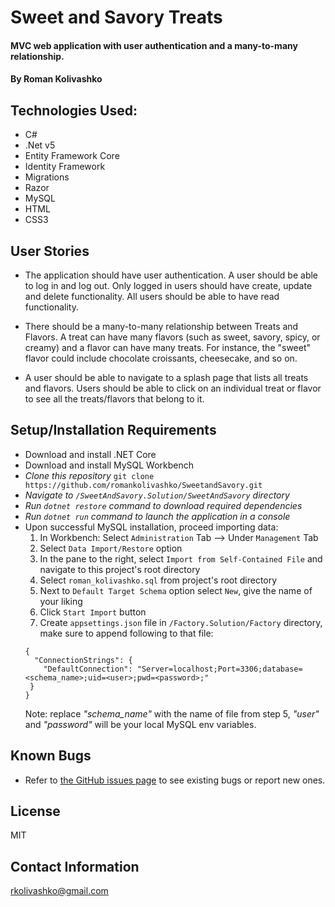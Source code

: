 # Sweet and Savory Treats

#### MVC web application with user authentication and a many-to-many relationship. 

#### By Roman Kolivashko

## Technologies Used:
* C#
* .Net v5
* Entity Framework Core
* Identity Framework
* Migrations
* Razor
* MySQL 
* HTML
* CSS3


## User Stories

* The application should have user authentication. A user should be able to log in and log out. Only logged in users should have create, update and delete functionality. All users should be able to have read functionality.

* There should be a many-to-many relationship between Treats and Flavors. A treat can have many flavors (such as sweet, savory, spicy, or creamy) and a flavor can have many treats. For instance, the "sweet" flavor could include chocolate croissants, cheesecake, and so on.

* A user should be able to navigate to a splash page that lists all treats and flavors. Users should be able to click on an individual treat or flavor to see all the treats/flavors that belong to it.

## Setup/Installation Requirements

* Download and install .NET Core
* Download and install MySQL Workbench
* _Clone this repository_ `git clone https://github.com/romankolivashko/SweetandSavory.git`
* _Navigate to `/SweetAndSavory.Solution/SweetAndSavory` directory_
* _Run `dotnet restore` command to download required dependencies_
* _Run `dotnet run` command to launch the application in a console_
* Upon successful MySQL installation, proceed importing data:
  1. In Workbench: Select `Administration` Tab --> Under `Management` Tab 
  2. Select `Data Import/Restore` option
  3. In the pane to the right, select `Import from Self-Contained File` and navigate to this project's root directory
  4. Select `roman_kolivashko.sql` from project's root directory
  5. Next to `Default Target Schema` option select `New`, give the name of your liking
  6. Click `Start Import` button
  7. Create `appsettings.json` file in `/Factory.Solution/Factory` directory, make sure to append following to that file:
  ```
  {
    "ConnectionStrings": {
      "DefaultConnection": "Server=localhost;Port=3306;database=<schema_name>;uid=<user>;pwd=<password>;"
   }
  }
  ```
  Note: replace *"schema_name"* with the name of file from step 5, *"user"* and *"password"* will be your local MySQL env variables.


## Known Bugs

* Refer to [the GitHub issues page](https://github.com/romankolivashko/SweetandSavory/issues) to see existing bugs or report new ones. 

## License

MIT
## Contact Information

rkolivashko@gmail.com
